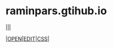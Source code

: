 # raminpars.gtihub.io

|||

|[OPEN]()|[EDIT](https://github.com/raminpars/raminpars.github.io/blob/main/index.html)|[CSS]()|
